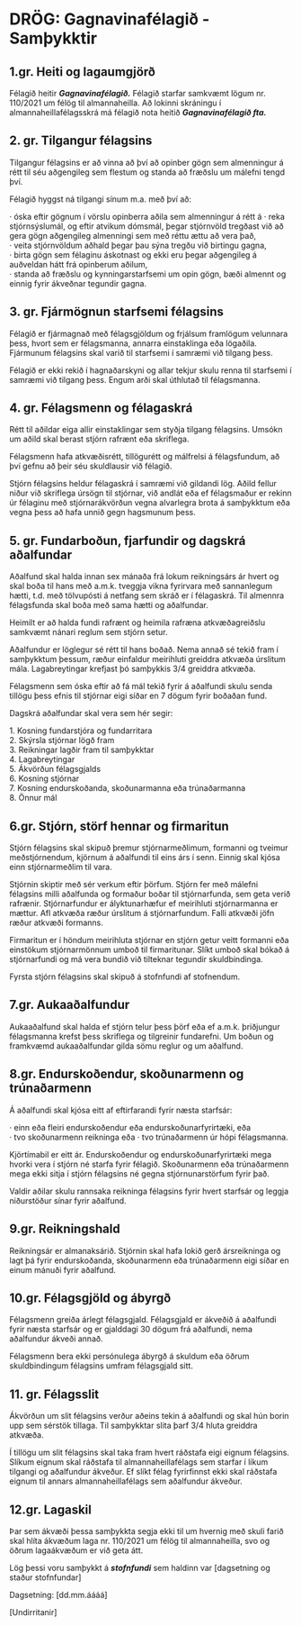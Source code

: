 # **DRÖG: Gagnavinafélagið \- Samþykktir**

## **1.gr. Heiti og lagaumgjörð**

Félagið heitir ***Gagnavinafélagið.***  Félagið starfar samkvæmt lögum nr. 110/2021 um félög til almannaheilla. Að lokinni skráningu í almannaheillafélagsskrá má félagið nota heitið ***Gagnavinafélagið fta.***

## **2\. gr. Tilgangur félagsins**

Tilgangur félagsins er að vinna að því að opinber gögn sem almenningur á rétt til séu aðgengileg sem flestum og standa að fræðslu um málefni tengd því.

Félagið hyggst ná tilgangi sínum m.a. með því að:

·   	óska eftir gögnum í vörslu opinberra aðila sem almenningur á rétt á
·   	reka stjórnsýslumál, og eftir atvikum dómsmál, þegar stjórnvöld tregðast við að gera gögn aðgengileg almenningi sem með réttu ættu að vera það,  
·   	veita stjórnvöldum aðhald þegar þau sýna tregðu við birtingu gagna,  
·   	birta gögn sem félaginu áskotnast og ekki eru þegar aðgengileg á auðveldan hátt frá opinberum aðilum,  
·   	standa að fræðslu og kynningarstarfsemi um opin gögn, bæði almennt og einnig fyrir ákveðnar tegundir gagna.

## **3\. gr. Fjármögnun starfsemi félagsins**

Félagið er fjármagnað með félagsgjöldum og frjálsum framlögum velunnara þess, hvort sem er félagsmanna, annarra einstaklinga eða lögaðila. Fjármunum félagsins skal varið til starfsemi í samræmi við tilgang þess.

Félagið er ekki rekið í hagnaðarskyni og allar tekjur skulu renna til starfsemi í samræmi við tilgang þess. Engum arði skal úthlutað til félagsmanna.

## **4\. gr. Félagsmenn og félagaskrá**

Rétt til aðildar eiga allir einstaklingar sem styðja tilgang félagsins. Umsókn um aðild skal berast stjórn rafrænt eða skriflega.

Félagsmenn hafa atkvæðisrétt, tillögurétt og málfrelsi á félagsfundum, að því gefnu að þeir séu skuldlausir við félagið.

Stjórn félagsins heldur félagaskrá í samræmi við gildandi lög. Aðild fellur niður við skriflega úrsögn til stjórnar, við andlát eða ef félagsmaður er rekinn úr félaginu með stjórnarákvörðun vegna alvarlegra brota á samþykktum eða vegna þess að hafa unnið gegn hagsmunum þess.

## **5\. gr. Fundarboðun, fjarfundir og dagskrá aðalfundar**

Aðalfund skal halda innan sex mánaða frá lokum reikningsárs ár hvert og skal boða til hans með a.m.k. tveggja vikna fyrirvara með sannanlegum hætti, t.d. með tölvupósti á netfang sem skráð er í félagaskrá. Til almennra félagsfunda skal boða með sama hætti og aðalfundar.

Heimilt er að halda fundi rafrænt og heimila rafræna atkvæðagreiðslu samkvæmt nánari reglum sem stjórn setur.

Aðalfundur er löglegur sé rétt til hans boðað. Nema annað sé tekið fram í samþykktum þessum, ræður einfaldur meirihluti greiddra atkvæða úrslitum mála. Lagabreytingar krefjast þó samþykkis 3/4 greiddra atkvæða.

Félagsmenn sem óska eftir að fá mál tekið fyrir á aðalfundi skulu senda tillögu þess efnis til stjórnar eigi síðar en 7 dögum fyrir boðaðan fund.

Dagskrá aðalfundar skal vera sem hér segir:

1\. 	Kosning fundarstjóra og fundarritara  
2\. 	Skýrsla stjórnar lögð fram  
3\. 	Reikningar lagðir fram til samþykktar  
4\. 	Lagabreytingar  
5\. 	Ákvörðun félagsgjalds  
6\. 	Kosning stjórnar  
7\. 	Kosning endurskoðanda, skoðunarmanna eða trúnaðarmanna  
8\. 	Önnur mál

## **6.gr. Stjórn, störf hennar og firmaritun**

Stjórn félagsins skal skipuð þremur stjórnarmeðlimum, formanni og tveimur meðstjórnendum, kjörnum á aðalfundi til eins árs í senn. Einnig skal kjósa einn stjórnarmeðlim til vara.

Stjórnin skiptir með sér verkum eftir þörfum. Stjórn fer með málefni félagsins milli aðalfunda og formaður boðar til stjórnarfunda, sem geta verið rafrænir. Stjórnarfundur er ályktunarhæfur ef meirihluti stjórnarmanna er mættur. Afl atkvæða ræður úrslitum á stjórnarfundum. Falli atkvæði jöfn ræður atkvæði formanns.

Firmaritun er í höndum meirihluta stjórnar en stjórn getur veitt formanni eða einstökum stjórnarmönnum umboð til firmaritunar. Slíkt umboð skal bókað á stjórnarfundi og má vera bundið við tilteknar tegundir skuldbindinga.

Fyrsta stjórn félagsins skal skipuð á stofnfundi af stofnendum.

## **7.gr. Aukaaðalfundur**
Aukaaðalfund skal halda ef stjórn telur þess þörf eða ef a.m.k. þriðjungur félagsmanna krefst þess skriflega og tilgreinir fundarefni. Um boðun og framkvæmd aukaaðalfundar gilda sömu reglur og um aðalfund.

## **8.gr. Endurskoðendur, skoðunarmenn og trúnaðarmenn**

Á aðalfundi skal kjósa eitt af eftirfarandi fyrir næsta starfsár:

·   	einn eða fleiri endurskoðendur eða endurskoðunarfyrirtæki, eða  
·   	tvo skoðunarmenn reikninga eða
·   	tvo trúnaðarmenn úr hópi félagsmanna.

Kjörtímabil er eitt ár. Endurskoðendur og endurskoðunarfyrirtæki mega hvorki vera í stjórn né starfa fyrir félagið. Skoðunarmenn eða trúnaðarmenn mega ekki sitja í stjórn félagsins né gegna stjórnunarstörfum fyrir það.

Valdir aðilar skulu rannsaka reikninga félagsins fyrir hvert starfsár og leggja niðurstöður sínar fyrir aðalfund.

## **9.gr. Reikningshald**

Reikningsár er almanaksárið. Stjórnin skal hafa lokið gerð ársreikninga og lagt þá fyrir endurskoðanda, skoðunarmenn eða trúnaðarmenn eigi síðar en einum mánuði fyrir aðalfund.

## **10.gr. Félagsgjöld og ábyrgð**

Félagsmenn greiða árlegt félagsgjald. Félagsgjald er ákveðið á aðalfundi fyrir næsta starfsár og er gjalddagi 30 dögum frá aðalfundi, nema aðalfundur ákveði annað.

Félagsmenn bera ekki persónulega ábyrgð á skuldum eða öðrum skuldbindingum félagsins umfram félagsgjald sitt.

## **11\. gr. Félagsslit**

Ákvörðun um slit félagsins verður aðeins tekin á aðalfundi og skal hún borin upp sem sérstök tillaga. Til samþykktar slita þarf 3/4 hluta greiddra atkvæða.

Í tillögu um slit félagsins skal taka fram hvert ráðstafa eigi eignum félagsins. Slíkum eignum skal ráðstafa til almannaheillafélags sem starfar í líkum tilgangi og aðalfundur ákveður. Ef slíkt félag fyrirfinnst ekki skal ráðstafa eignum til annars almannaheillafélags sem aðalfundur ákveður.

## **12.gr. Lagaskil**

Þar sem ákvæði þessa samþykkta segja ekki til um hvernig með skuli farið skal hlíta ákvæðum laga nr. 110/2021 um félög til almannaheilla, svo og öðrum lagaákvæðum er við geta átt.

Lög þessi voru samþykkt á ***stofnfundi*** sem haldinn var [dagsetning og staður stofnfundar]

 

Dagsetning: [dd.mm.áááá]

[Undirritanir]

 
